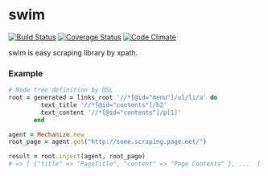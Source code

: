 # swim
[![Build Status](https://travis-ci.org/tac0x2a/swim.svg?branch=master)](https://travis-ci.org/tac0x2a/swim)
[![Coverage Status](https://coveralls.io/repos/tac0x2a/swim/badge.svg?branch=master)](https://coveralls.io/r/tac0x2a/swim?branch=master)
[![Code Climate](https://codeclimate.com/github/tac0x2a/swim/badges/gpa.svg)](https://codeclimate.com/github/tac0x2a/swim)

swim is easy scraping library by xpath.

### Example

```ruby
# Node tree definition by DSL
root = generated = links_root '//*[@id="menu"]/ul/li/a' do
         text_title '//*[@id="contents"]/h2'
         text_content '//*[@id="contents"]/p[1]'
       end

agent = Mechanize.new
root_page = agent.get("http://some.scraping.page.net/")

result = root.inject(agent, root_page)
# => [ {"title" => "PageTitle", "content" => "Page Contents" }, ...  ]
```
